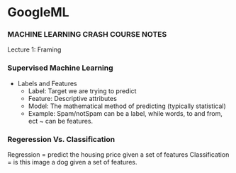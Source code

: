 # GoogleML
### MACHINE LEARNING CRASH COURSE NOTES

Lecture 1: Framing 

### Supervised Machine Learning
* Labels and Features
  + Label: Target we are trying to predict
  + Feature: Descriptive attributes
  + Model: The mathematical method of predicting (typically statistical)
  + Example: Spam/notSpam can be a label, while words, to and from, ect ~ can be features.

### Regeression Vs. Classification
Regression = predict the housing price given a set of features
Classification = is this image a dog given a set of features.

